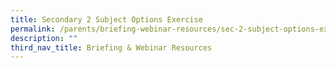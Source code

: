 ```yaml
---
title: Secondary 2 Subject Options Exercise
permalink: /parents/briefing-webinar-resources/sec-2-subject-options-exercise/
description: ""
third_nav_title: Briefing & Webinar Resources
---
```

